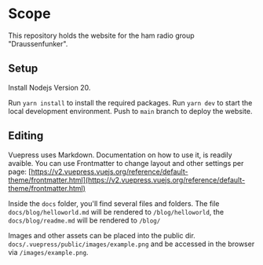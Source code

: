 # Scope

This repository holds the website for the ham radio group "Draussenfunker".

## Setup

Install Nodejs Version 20.

Run `yarn install` to install the required packages.
Run `yarn dev` to start the local development environment.
Push to `main` branch to deploy the website.

## Editing

Vuepress uses Markdown. Documentation on how to use it, is readily avaible.
You can use Frontmatter to change layout and other settings per page: [https://v2.vuepress.vuejs.org/reference/default-theme/frontmatter.html](https://v2.vuepress.vuejs.org/reference/default-theme/frontmatter.html)

Inside the `docs` folder, you'll find several files and folders.
The file `docs/blog/helloworld.md` will be rendered to `/blog/helloworld`, the `docs/blog/readme.md` will be rendered to `/blog/`

Images and other assets can be placed into the public dir. `docs/.vuepress/public/images/example.png` and be accessed in the browser via `/images/example.png`.

